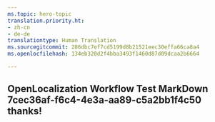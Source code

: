 ```yaml
---
ms.topic: hero-topic
translation.priority.ht:
- zh-cn
- de-de
translationtype: Human Translation
ms.sourcegitcommit: 286dbc7ef7cd5199d8b21521eec30effa66ca8a4
ms.openlocfilehash: 134eb320d2f4bba3493f1460d87d09dcaa2b6664

---
```

## OpenLocalization Workflow Test MarkDown 7cec36af-f6c4-4e3a-aa89-c5a2bb1f4c50 thanks!



<!--HONumber=Jul16_HO4-->


